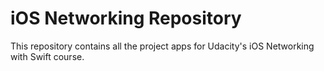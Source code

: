 # iOS Networking Repository

This repository contains all the project apps for Udacity's iOS Networking with Swift course.


